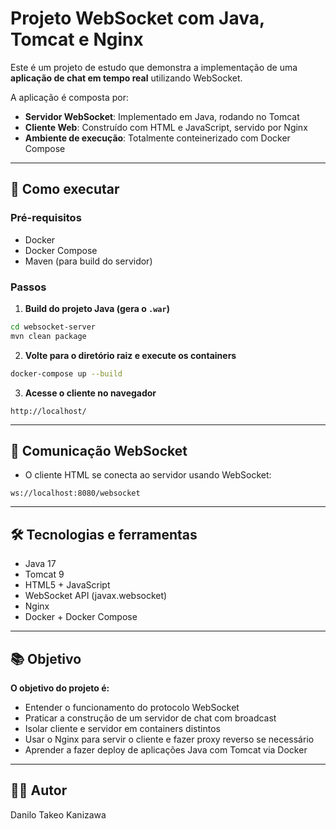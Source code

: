 # Projeto WebSocket com Java, Tomcat e Nginx

Este é um projeto de estudo que demonstra a implementação de uma **aplicação de chat em tempo real** utilizando WebSocket.

A aplicação é composta por:

- **Servidor WebSocket**: Implementado em Java, rodando no Tomcat
- **Cliente Web**: Construído com HTML e JavaScript, servido por Nginx
- **Ambiente de execução**: Totalmente conteinerizado com Docker Compose

---

## 🚀 Como executar

### Pré-requisitos

- Docker
- Docker Compose
- Maven (para build do servidor)

### Passos

1. **Build do projeto Java (gera o `.war`)**

```bash
cd websocket-server
mvn clean package
```

2. **Volte para o diretório raiz e execute os containers**

```bash
docker-compose up --build
```

3. **Acesse o cliente no navegador**

```arduino
http://localhost/
```

---

## 📡 Comunicação WebSocket

- O cliente HTML se conecta ao servidor usando WebSocket:
```arduino
ws://localhost:8080/websocket
```
---

## 🛠 Tecnologias e ferramentas
- Java 17
- Tomcat 9
- HTML5 + JavaScript
- WebSocket API (javax.websocket)
- Nginx
- Docker + Docker Compose

---

## 📚 Objetivo
**O objetivo do projeto é:**
- Entender o funcionamento do protocolo WebSocket
- Praticar a construção de um servidor de chat com broadcast
- Isolar cliente e servidor em containers distintos
- Usar o Nginx para servir o cliente e fazer proxy reverso se necessário
- Aprender a fazer deploy de aplicações Java com Tomcat via Docker

---

## 👨‍💻 Autor
Danilo Takeo Kanizawa

